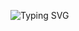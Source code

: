 <p align="left">
  <img src="https://readme-typing-svg.demolab.com?font=Fira+Code&pause=1000&color=FFFFFF&center=&vCenter=&repeat=&multiline=True&random=&width=1650&height=200&lines=Cześć,+jestem+Kinga;Interesuję+się+głównie+inżynierią+danych,+oczywiście+nie+mogę+się+jeszcze+nazywać+'inżynierem'+itd.+chociaż...kto+mi+zabroni?;wracając+do+tematu,+lubię+szukać+błędów,+tego+co+na+pierwszy+rzut+niewidoczne,+naprawiać+te+błędy+i+przekształcać+je+w+coś+pożytecznego.;Używam+aktualnie+Postgresql,+Mysql,+Mongodb.+Planuję+również+uczyć+się+m.in+Redis,+Apache+Cassadra.;Uwielbiam+Pythona,+zajarana+dziedziną+cybersecurity+i+całym+jego+ekosystemem,+być+może+w+przyszłości...kto+wie+:);jak+na+razie+to+tylko+moje+małe+przemyślenia+na+ten+temat.;Dzięki+za+wytrwanie+do+końca." alt="Typing SVG">
</p>
